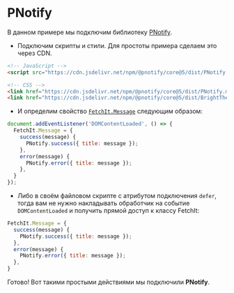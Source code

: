 # PNotify

В данном примере мы подключим библиотеку [PNotify](https://sciactive.com/pnotify/).

- Подключим скрипты и стили. Для простоты примера сделаем это через CDN.

```html
<!-- JavaScript -->
<script src="https://cdn.jsdelivr.net/npm/@pnotify/core@5/dist/PNotify.min.js" defer></script>

<!-- CSS -->
<link href="https://cdn.jsdelivr.net/npm/@pnotify/core@5/dist/PNotify.min.css" rel="stylesheet">
<link href="https://cdn.jsdelivr.net/npm/@pnotify/core@5/dist/BrightTheme.min.css" rel="stylesheet">
```

- И определим свойство [`FetchIt.Message`](/components/fetchit/frontend/class#fetchitmessage) следующим образом:

```js
document.addEventListener('DOMContentLoaded', () => {
  FetchIt.Message = {
    success(message) {
      PNotify.success({ title: message });
    },
    error(message) {
      PNotify.error({ title: message });
    },
  }
});
```

- Либо в своём файловом скрипте с атрибутом подключения `defer`, тогда вам не нужно накладывать обработчик на событие `DOMContentLoaded` и получить прямой доступ к классу FetchIt:

```js
FetchIt.Message = {
  success(message) {
    PNotify.success({ title: message });
  },
  error(message) {
    PNotify.error({ title: message });
  },
}
```

Готово! Вот такими простыми действиями мы подключили **PNotify**.
